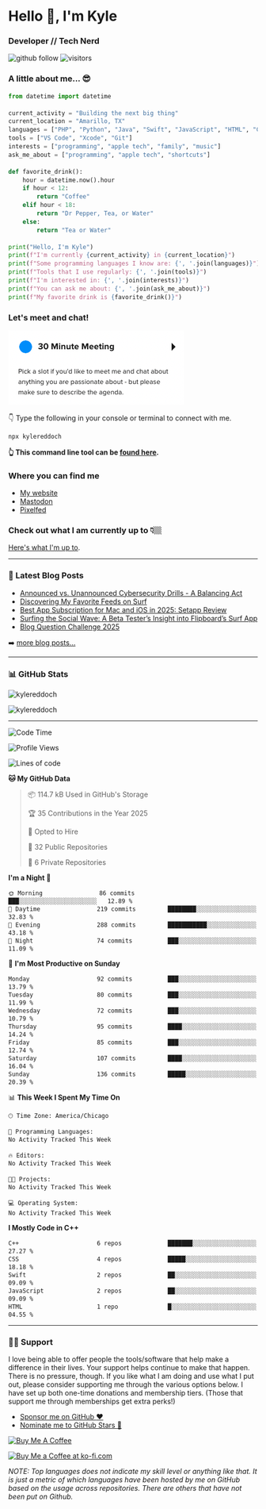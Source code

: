 # Hello 👋, I'm Kyle

### Developer // Tech Nerd

![github follow](https://img.shields.io/github/followers/kylereddoch?label=Followers&logo=github)
![visitors](https://visitor-badge.glitch.me/badge?page_id=kylereddoch.kylereddoch&left_color=black&right_color=blue)

### A little about me... 😎

```python
from datetime import datetime

current_activity = "Building the next big thing"
current_location = "Amarillo, TX"
languages = ["PHP", "Python", "Java", "Swift", "JavaScript", "HTML", "CSS"]
tools = ["VS Code", "Xcode", "Git"]
interests = ["programming", "apple tech", "family", "music"]
ask_me_about = ["programming", "apple tech", "shortcuts"]

def favorite_drink():
    hour = datetime.now().hour
    if hour < 12:
        return "Coffee"
    elif hour < 18:
        return "Dr Pepper, Tea, or Water"
    else:
        return "Tea or Water"

print("Hello, I'm Kyle")
print(f"I'm currently {current_activity} in {current_location}")
print(f"Some programming languages I know are: {', '.join(languages)}")
print(f"Tools that I use regularly: {', '.join(tools)}")
print(f"I'm interested in: {', '.join(interests)}")
print(f"You can ask me about: {', '.join(ask_me_about)}")
print(f"My favorite drink is {favorite_drink()}")
```

### Let's meet and chat!

[![Schedule a meeting with me!](images/schedule_meeting.png)][calendly30min]

👇 Type the following in your console or terminal to connect with me.

```bash
npx kylereddoch
```

**👆 This command line tool can be [found here](https://github.com/kylereddoch/npx_card). <!-- If you are interested in learning how to make your own command line tool, check out my [article here]().-->**

### Where you can find me

- [My website][website]
- [Mastodon][mastodon]
- [Pixelfed][pixelfed]

### Check out what I am currently up to 👇🏼

[Here's what I'm up to][now].

---

### 📝 Latest Blog Posts

<!-- BLOG-POST-LIST:START -->
- [Announced vs. Unannounced Cybersecurity Drills - A Balancing Act](https://weblog.kylereddoch.me/2025/01/announced-vs-unannounced-cybersecurity-drills-a-balancing-act)
- [Discovering My Favorite Feeds on Surf](https://weblog.kylereddoch.me/2025/01/discovering-my-favorite-feeds-on-surf)
- [Best App Subscription for Mac and iOS in 2025: Setapp Review](https://weblog.kylereddoch.me/2025/01/best-app-subscription-for-mac-and-ios-in-2025-setapp-review)
- [Surfing the Social Wave: A Beta Tester’s Insight into Flipboard’s Surf App](https://weblog.kylereddoch.me/2025/01/surfing-the-social-wave-a-beta-testers-insight-into-flipboards-surf-app)
- [Blog Question Challenge 2025](https://weblog.kylereddoch.me/2025/01/blog-question-challenge-2025)
<!-- BLOG-POST-LIST:END -->

➡️ [more blog posts...](https://weblog.kylereddoch.me)

---

### 📊 GitHub Stats

<p><img src="https://github-readme-stats-sigma-rouge.vercel.app/api?username=kylereddoch&show_icons=true&hide_border=true&locale=en" alt="kylereddoch" /></p>
<p><img src="https://github-readme-stats-sigma-rouge.vercel.app/api/top-langs?username=kylereddoch&show_icons=true&hide_border=true&locale=en&layout=compact" alt="kylereddoch" /></p>

---

<!--START_SECTION:waka-->
![Code Time](http://img.shields.io/badge/Code%20Time-191%20hrs%2044%20mins-blue)

![Profile Views](http://img.shields.io/badge/Profile%20Views-0-blue)

![Lines of code](https://img.shields.io/badge/From%20Hello%20World%20I%27ve%20Written-94.1%20thousand%20lines%20of%20code-blue)

**🐱 My GitHub Data** 

> 📦 114.7 kB Used in GitHub's Storage 
 > 
> 🏆 35 Contributions in the Year 2025
 > 
> 💼 Opted to Hire
 > 
> 📜 32 Public Repositories 
 > 
> 🔑 6 Private Repositories 
 > 
**I'm a Night 🦉** 

```text
🌞 Morning                86 commits          ███░░░░░░░░░░░░░░░░░░░░░░   12.89 % 
🌆 Daytime                219 commits         ████████░░░░░░░░░░░░░░░░░   32.83 % 
🌃 Evening                288 commits         ███████████░░░░░░░░░░░░░░   43.18 % 
🌙 Night                  74 commits          ███░░░░░░░░░░░░░░░░░░░░░░   11.09 % 
```
📅 **I'm Most Productive on Sunday** 

```text
Monday                   92 commits          ███░░░░░░░░░░░░░░░░░░░░░░   13.79 % 
Tuesday                  80 commits          ███░░░░░░░░░░░░░░░░░░░░░░   11.99 % 
Wednesday                72 commits          ███░░░░░░░░░░░░░░░░░░░░░░   10.79 % 
Thursday                 95 commits          ████░░░░░░░░░░░░░░░░░░░░░   14.24 % 
Friday                   85 commits          ███░░░░░░░░░░░░░░░░░░░░░░   12.74 % 
Saturday                 107 commits         ████░░░░░░░░░░░░░░░░░░░░░   16.04 % 
Sunday                   136 commits         █████░░░░░░░░░░░░░░░░░░░░   20.39 % 
```


📊 **This Week I Spent My Time On** 

```text
🕑︎ Time Zone: America/Chicago

💬 Programming Languages: 
No Activity Tracked This Week

🔥 Editors: 
No Activity Tracked This Week

🐱‍💻 Projects: 
No Activity Tracked This Week

💻 Operating System: 
No Activity Tracked This Week
```

**I Mostly Code in C++** 

```text
C++                      6 repos             ███████░░░░░░░░░░░░░░░░░░   27.27 % 
CSS                      4 repos             █████░░░░░░░░░░░░░░░░░░░░   18.18 % 
Swift                    2 repos             ██░░░░░░░░░░░░░░░░░░░░░░░   09.09 % 
JavaScript               2 repos             ██░░░░░░░░░░░░░░░░░░░░░░░   09.09 % 
HTML                     1 repo              █░░░░░░░░░░░░░░░░░░░░░░░░   04.55 % 
```




<!--END_SECTION:waka-->

---

### 🙏🏼 Support

I love being able to offer people the tools/software that help make a difference in their lives. Your support helps continue to make that happen. There is no pressure, though. If you like what I am doing and use what I put out, please consider supporting me through the various options below. I have set up both one-time donations and membership tiers. (Those that support me through memberships get extra perks!)

- [Sponsor me on GitHub :heart:][githubsponsor]
- [Nominate me to GitHub Stars :star2:][githubstars]

<a href="https://www.buymeacoffee.com/kylereddoch" target="_blank"><img src="https://cdn.buymeacoffee.com/buttons/v2/default-yellow.png" alt="Buy Me A Coffee" style="height: 60px !important;width: 217px !important;" ></a>

<a href='https://ko-fi.com/S6S374TCV' target='_blank'><img height='36' style='border:0px;height:36px;' src='https://cdn.ko-fi.com/cdn/kofi1.png?v=3' border='0' alt='Buy Me a Coffee at ko-fi.com' /></a>

_NOTE: Top languages does not indicate my skill level or anything like that. It is just a metric of which languages have been hosted by me on GitHub based on the usage across repositories. There are others that have not been put on Github._

[website]: https://kylereddoch.me
[mastodon]: https://infosec.exchange/@beardedtechguy
[pixelfed]: https://pixtagram.social/@beardedtechguy
[twitter]: https://twitter.com/winphankyle
[linkedin]: https://linkedin.com/in/kylereddoch
[wakatime]: https://wakatime.com/@10619014-9413-4a5b-a3df-2d3892b8a73d
[email]: kylereddoch@proton.me
[hwscourses]: https://www.hackingwithswift.com
[githubstars]: https://stars.github.com/nominate/
[githubsponsor]: https://github.com/sponsors/kylereddoch
[now]: https://now.kylereddoch.me/
[calendly30min]: https://calendly.com/beardedtechguy/30min
